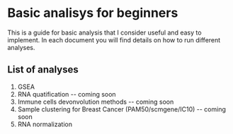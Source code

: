 # Basic analisys for beginners
This is a guide for basic analysis that I consider useful and easy to implement. In each document you will find details on how to run different analyses.

## List of analyses

1. GSEA
2. RNA quatification -- coming soon
3. Immune cells devonvolution methods -- coming soon
4. Sample clustering for Breast Cancer (PAM50/scmgene/IC10) -- coming soon
5. RNA normalization
